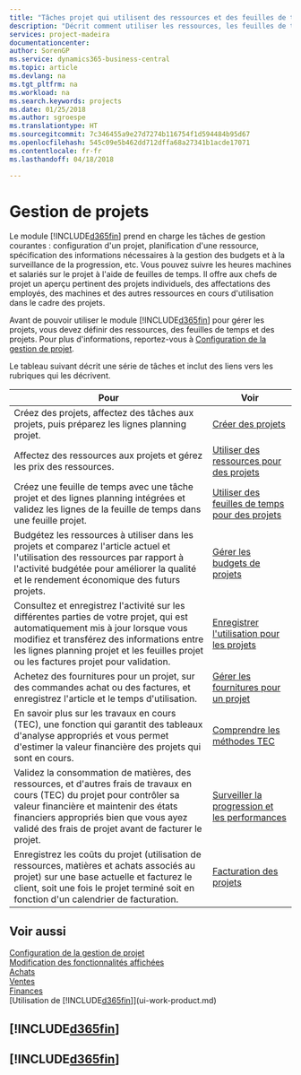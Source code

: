 ```yaml
---
title: "Tâches projet qui utilisent des ressources et des feuilles de temps | Microsoft Docs"
description: "Décrit comment utiliser les ressources, les feuilles de temps et les projets pour la gestion des projets."
services: project-madeira
documentationcenter: 
author: SorenGP
ms.service: dynamics365-business-central
ms.topic: article
ms.devlang: na
ms.tgt_pltfrm: na
ms.workload: na
ms.search.keywords: projects
ms.date: 01/25/2018
ms.author: sgroespe
ms.translationtype: HT
ms.sourcegitcommit: 7c346455a9e27d7274b116754f1d594484b95d67
ms.openlocfilehash: 545c09e5b462dd712dffa68a27341b1acde17071
ms.contentlocale: fr-fr
ms.lasthandoff: 04/18/2018

---
```

# <a name="project-management"></a>Gestion de projets
Le module [!INCLUDE[d365fin](includes/d365fin_md.md)] prend en charge les tâches de gestion courantes : configuration d'un projet, planification d'une ressource, spécification des informations nécessaires à la gestion des budgets et à la surveillance de la progression, etc. Vous pouvez suivre les heures machines et salariés sur le projet à l'aide de feuilles de temps. Il offre aux chefs de projet un aperçu pertinent des projets individuels, des affectations des employés, des machines et des autres ressources en cours d'utilisation dans le cadre des projets.

Avant de pouvoir utiliser le module [!INCLUDE[d365fin](includes/d365fin_md.md)] pour gérer les projets, vous devez définir des ressources, des feuilles de temps et des projets. Pour plus d'informations, reportez-vous à [Configuration de la gestion de projet](projects-setup-projects.md).  

Le tableau suivant décrit une série de tâches et inclut des liens vers les rubriques qui les décrivent.

| Pour | Voir |
| --- | --- |
| Créez des projets, affectez des tâches aux projets, puis préparez les lignes planning projet. |[Créer des projets](projects-how-create-jobs.md) |
| Affectez des ressources aux projets et gérez les prix des ressources. |[Utiliser des ressources pour des projets](projects-how-use-resources.md) |
| Créez une feuille de temps avec une tâche projet et des lignes planning intégrées et validez les lignes de la feuille de temps dans une feuille projet. |[Utiliser des feuilles de temps pour des projets](projects-how-use-time-sheets.md) |
| Budgétez les ressources à utiliser dans les projets et comparez l'article actuel et l'utilisation des ressources par rapport à l'activité budgétée pour améliorer la qualité et le rendement économique des futurs projets. |[Gérer les budgets de projets](projects-how-manage-budgets.md) |
| Consultez et enregistrez l'activité sur les différentes parties de votre projet, qui est automatiquement mis à jour lorsque vous modifiez et transférez des informations entre les lignes planning projet et les feuilles projet ou les factures projet pour validation. |[Enregistrer l'utilisation pour les projets](projects-how-record-job-usage.md) |
| Achetez des fournitures pour un projet, sur des commandes achat ou des factures, et enregistrez l'article et le temps d'utilisation. |[Gérer les fournitures pour un projet](projects-how-manage-project-supplies.md) |
| En savoir plus sur les travaux en cours (TEC), une fonction qui garantit des tableaux d'analyse appropriés et vous permet d'estimer la valeur financière des projets qui sont en cours. |[Comprendre les méthodes TEC](projects-understanding-wip.md) |
| Validez la consommation de matières, des ressources, et d'autres frais de travaux en cours (TEC) du projet pour contrôler sa valeur financière et maintenir des états financiers appropriés bien que vous ayez validé des frais de projet avant de facturer le projet. |[Surveiller la progression et les performances](projects-how-monitor-progress-performance.md) |
| Enregistrez les coûts du projet (utilisation de ressources, matières et achats associés au projet) sur une base actuelle et facturez le client, soit une fois le projet terminé soit en fonction d'un calendrier de facturation. |[Facturation des projets](projects-how-invoice-jobs.md) |

## <a name="see-also"></a>Voir aussi
[Configuration de la gestion de projet](projects-setup-projects.md)  
[Modification des fonctionnalités affichées](ui-experiences.md)      
[Achats](purchasing-manage-purchasing.md)         
[Ventes](sales-manage-sales.md)    
[Finances](finance.md)  
[Utilisation de [!INCLUDE[d365fin](includes/d365fin_md.md)]](ui-work-product.md)  

## [!INCLUDE[d365fin](includes/free_trial_md.md)]  
## [!INCLUDE[d365fin](includes/training_link_md.md)]

